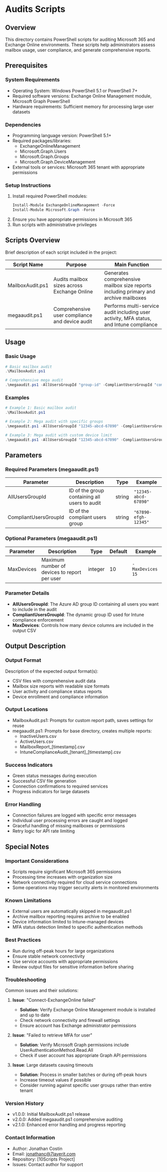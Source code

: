 # Audits Scripts

## Overview

This directory contains PowerShell scripts for auditing Microsoft 365 and Exchange Online environments. These scripts help administrators assess mailbox usage, user compliance, and generate comprehensive reports.

## Prerequisites

### System Requirements
- Operating System: Windows PowerShell 5.1 or PowerShell 7+
- Required software versions: Exchange Online Management module, Microsoft Graph PowerShell
- Hardware requirements: Sufficient memory for processing large user datasets

### Dependencies
- Programming language version: PowerShell 5.1+
- Required packages/libraries:
  - ExchangeOnlineManagement
  - Microsoft.Graph.Users
  - Microsoft.Graph.Groups
  - Microsoft.Graph.DeviceManagement
- External tools or services: Microsoft 365 tenant with appropriate permissions

### Setup Instructions
1. Install required PowerShell modules:
   ```powershell
   Install-Module ExchangeOnlineManagement -Force
   Install-Module Microsoft.Graph -Force
   ```
2. Ensure you have appropriate permissions in Microsoft 365
3. Run scripts with administrative privileges

## Scripts Overview

Brief description of each script included in the project:

| Script Name | Purpose | Main Function |
|-------------|---------|---------------|
| MailboxAudit.ps1 | Audits mailbox sizes across Exchange Online | Generates comprehensive mailbox size reports including primary and archive mailboxes |
| megaaudit.ps1 | Comprehensive user compliance and device audit | Performs multi-service audit including user activity, MFA status, and Intune compliance |

## Usage

### Basic Usage
```powershell
# Basic mailbox audit
.\MailboxAudit.ps1

# Comprehensive mega audit
.\megaaudit.ps1 -AllUsersGroupId "group-id" -CompliantUsersGroupId "compliant-group-id"
```

### Examples
```powershell
# Example 1: Basic mailbox audit
.\MailboxAudit.ps1

# Example 2: Mega audit with specific groups
.\megaaudit.ps1 -AllUsersGroupId "12345-abcd-67890" -CompliantUsersGroupId "67890-efgh-12345"

# Example 3: Mega audit with custom device limit
.\megaaudit.ps1 -AllUsersGroupId "12345-abcd-67890" -CompliantUsersGroupId "67890-efgh-12345" -MaxDevices 15
```

## Parameters

### Required Parameters (megaaudit.ps1)
| Parameter | Description | Type | Example |
|-----------|-------------|------|---------|
| AllUsersGroupId | ID of the group containing all users to audit | string | `"12345-abcd-67890"` |
| CompliantUsersGroupId | ID of the compliant users group | string | `"67890-efgh-12345"` |

### Optional Parameters (megaaudit.ps1)
| Parameter | Description | Type | Default | Example |
|-----------|-------------|------|---------|---------|
| MaxDevices | Maximum number of devices to report per user | integer | 10 | `-MaxDevices 15` |

### Parameter Details
- **AllUsersGroupId**: The Azure AD group ID containing all users you want to include in the audit
- **CompliantUsersGroupId**: The dynamic group ID used for Intune compliance enforcement
- **MaxDevices**: Controls how many device columns are included in the output CSV

## Output Description

### Output Format
Description of the expected output format(s):
- CSV files with comprehensive audit data
- Mailbox size reports with readable size formats
- User activity and compliance status reports
- Device enrollment and compliance information

### Output Locations
- MailboxAudit.ps1: Prompts for custom report path, saves settings for reuse
- megaaudit.ps1: Prompts for base directory, creates multiple reports:
  - InactiveUsers.csv
  - ActiveUsers.csv
  - MailboxReport_[timestamp].csv
  - IntuneComplianceAudit_[tenant]_[timestamp].csv

### Success Indicators
- Green status messages during execution
- Successful CSV file generation
- Connection confirmations to required services
- Progress indicators for large datasets

### Error Handling
- Connection failures are logged with specific error messages
- Individual user processing errors are caught and logged
- Graceful handling of missing mailboxes or permissions
- Retry logic for API rate limiting

## Special Notes

### Important Considerations
- Scripts require significant Microsoft 365 permissions
- Processing time increases with organization size
- Network connectivity required for cloud service connections
- Some operations may trigger security alerts in monitored environments

### Known Limitations
- External users are automatically skipped in megaaudit.ps1
- Archive mailbox reporting requires archive to be enabled
- Device information limited to Intune-managed devices
- MFA status detection limited to specific authentication methods

### Best Practices
- Run during off-peak hours for large organizations
- Ensure stable network connectivity
- Use service accounts with appropriate permissions
- Review output files for sensitive information before sharing

### Troubleshooting
Common issues and their solutions:

1. **Issue**: "Connect-ExchangeOnline failed"
   - **Solution**: Verify Exchange Online Management module is installed and up to date
   - Check network connectivity and firewall settings
   - Ensure account has Exchange administrator permissions

2. **Issue**: "Failed to retrieve MFA for user"
   - **Solution**: Verify Microsoft Graph permissions include UserAuthenticationMethod.Read.All
   - Check if user account has appropriate Graph API permissions

3. **Issue**: Large datasets causing timeouts
   - **Solution**: Process in smaller batches or during off-peak hours
   - Increase timeout values if possible
   - Consider running against specific user groups rather than entire tenant

### Version History
- v1.0.0: Initial MailboxAudit.ps1 release
- v2.0.0: Added megaaudit.ps1 comprehensive auditing
- v2.1.0: Enhanced error handling and progress reporting

### Contact Information
- Author: Jonathan Costin
- Email: jonathanc@7layerit.com
- Repository: [10Scripts Project]
- Issues: Contact author for support
